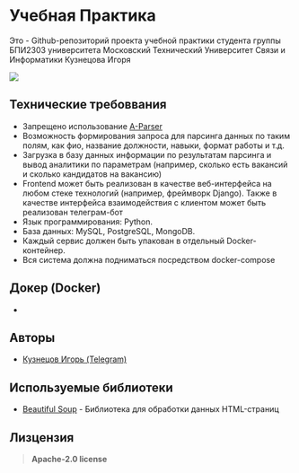# Учебная Практика
Это - Github-репозиторий проекта учебной практики студента группы БПИ2303 университета Московский Технический Университет Связи и Информатики Кузнецова Игоря

[![](https://mtuci.ru/local/templates/mtuci/assets/img/svg/logo_ru.svg)](https://mtuci.ru/)

## Технические требоввания
- Запрещено использование [A-Parser](https://a-parser.com/)
- Возможность формирования запроса для парсинга данных по таким
полям, как фио, название должности, навыки, формат работы и т.д.
- Загрузка в базу данных информации по результатам парсинга и
вывод аналитики по параметрам (например, сколько есть вакансий и
сколько кандидатов на вакансию)
- Frontend может быть реализован в качестве веб-интерфейса на любом стеке
технологий (например, фреймворк Django). Также в качестве интерфейса
взаимодействия с клиентом может быть реализован телеграм-бот
- Язык программирования: Python.
- База данных: MySQL, PostgreSQL, MongoDB.
- Каждый сервис должен быть упакован в отдельный Docker-контейнер.
- Вся система должна подниматься посредством docker-compose

## Докер (Docker)
-

## Авторы
- [Кузнецов Игорь (Telegram)](t.me/kivthe)

## Используемые библиотеки
- [Beautiful Soup](https://www.crummy.com/software/BeautifulSoup/) - Библиотека для обработки данных HTML-страниц

## Лизцензия
> **Apache-2.0 license**